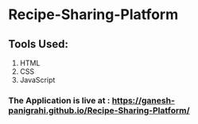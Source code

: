 # Recipe-Sharing-Platform

## Tools Used:
1. HTML
2. CSS
3. JavaScript

### The Application is live at : https://ganesh-panigrahi.github.io/Recipe-Sharing-Platform/
